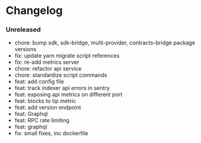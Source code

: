 # Changelog

### Unreleased

- chore: bump sdk, sdk-bridge, multi-provider, contracts-bridge package versions
- fix: update yarn migrate script references
- fix: re-add metrics server
- chore: refactor api service
- chore: standardize script commands
- feat: add config file
- feat: track indexer api errors in sentry
- feat: exposing api metrics on different port
- feat: blocks to tip metric
- feat: add version endpoint
- feat: Graphql
- feat: RPC rate limiting
- feat: graphql
- fix: small fixes, inc dockerfile
